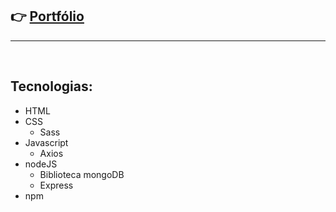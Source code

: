 ## 👉 [Portfólio](https://luciano44.github.io/)
---
<br>



## Tecnologias:

- HTML
- CSS
    - Sass
- Javascript
    - Axios
- nodeJS
    - Biblioteca mongoDB 
    - Express
- npm 


<!--
**luciano44/luciano44** is a ✨ _special_ ✨ repository because its `README.md` (this file) appears on your GitHub profile.

Here are some ideas to get you started:

- 🔭 I’m currently working on ...
- 🌱 I’m currently learning ...
- 👯 I’m looking to collaborate on ...
- 🤔 I’m looking for help with ...
- 💬 Ask me about ...
- 📫 How to reach me: ...
- 😄 Pronouns: ...
- ⚡ Fun fact: ...
-->
